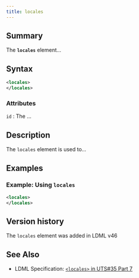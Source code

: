 ```yaml
---
title: locales
---
```


## Summary

The **`locales`** element…

## Syntax

```xml
<locales>
</locales>
```

### Attributes

`id` :   The …

## Description

The `locales` element is used to…

## Examples

### Example: Using `locales`

```xml
<locales>
</locales>
```

## Version history

The `locales` element was added in LDML v46

<!-- ## See also

- … -->

## See Also

- LDML Specification: [`<locales>` in UTS#35 Part 7][tr35-element-locales]

[tr35-element-locales]:
    https://www.unicode.org/reports/tr35/tr35-keyboards.html#element-locales

